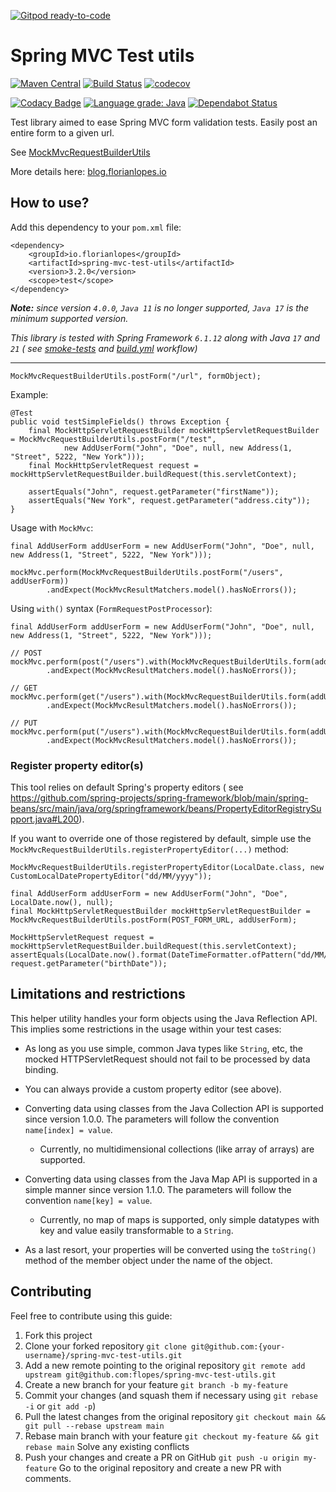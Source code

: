 [![Gitpod ready-to-code](https://img.shields.io/badge/Gitpod-ready--to--code-blue?logo=gitpod)](https://gitpod.io/#https://github.com/f-lopes/spring-mvc-test-utils)

# Spring MVC Test utils

[![Maven Central](https://maven-badges.herokuapp.com/maven-central/io.florianlopes/spring-mvc-test-utils/badge.svg)](https://search.maven.org/#artifactdetails%7Cio.florianlopes%7Cspring-mvc-test-utils%7C3.2.0%7Cjar)
[![Build Status](https://travis-ci.org/f-lopes/spring-mvc-test-utils.svg?branch=develop)](https://travis-ci.org/f-lopes/spring-mvc-test-utils)
[![codecov](https://codecov.io/gh/f-lopes/spring-mvc-test-utils/branch/main/graph/badge.svg?token=2yY70RB1tw)](https://codecov.io/gh/f-lopes/spring-mvc-test-utils)

[![Codacy Badge](https://api.codacy.com/project/badge/Grade/1e521e339dc446328b7ccc52faaa7648)](https://www.codacy.com/app/f-lopes/spring-mvc-test-utils?utm_source=github.com&utm_medium=referral&utm_content=f-lopes/spring-mvc-test-utils&utm_campaign=badger)
[![Language grade: Java](https://img.shields.io/lgtm/grade/java/g/f-lopes/spring-mvc-test-utils.svg?logo=lgtm&logoWidth=18)](https://lgtm.com/projects/g/f-lopes/spring-mvc-test-utils/context:java)
[![Dependabot Status](https://api.dependabot.com/badges/status?host=github&repo=f-lopes/spring-mvc-test-utils)](https://dependabot.com)

Test library aimed to ease Spring MVC form validation tests. Easily post an entire form to a given url.

See [MockMvcRequestBuilderUtils](src/main/java/io/florianlopes/spring/test/web/servlet/request/MockMvcRequestBuilderUtils.java)

More details here: [blog.florianlopes.io](https://blog.florianlopes.io/tool-for-spring-mockmvcrequestbuilder-forms-tests/)

## How to use?

Add this dependency to your `pom.xml` file:
```
<dependency>
    <groupId>io.florianlopes</groupId>
    <artifactId>spring-mvc-test-utils</artifactId>
    <version>3.2.0</version>
    <scope>test</scope>
</dependency>
```

_**Note:** since version `4.0.0`, `Java 11` is no longer supported, `Java 17` is the minimum supported version._

_This library is tested with Spring Framework `6.1.12` along with Java `17` and `21` (
see [smoke-tests](https://github.com/f-lopes/spring-mvc-test-utils/tree/main/smoke-tests/src/tests/java/io/florianlopes/spring/test/web/servlet/request/MockMvcRequestBuilderUtilsSmokeTests.java)
and [build.yml](https://github.com/f-lopes/spring-mvc-test-utils/blob/main/.github/workflows/build.yml#L15) workflow)_

---

```MockMvcRequestBuilderUtils.postForm("/url", formObject);```

Example:
```
@Test
public void testSimpleFields() throws Exception {
    final MockHttpServletRequestBuilder mockHttpServletRequestBuilder = MockMvcRequestBuilderUtils.postForm("/test",
            new AddUserForm("John", "Doe", null, new Address(1, "Street", 5222, "New York")));
    final MockHttpServletRequest request = mockHttpServletRequestBuilder.buildRequest(this.servletContext);

    assertEquals("John", request.getParameter("firstName"));
    assertEquals("New York", request.getParameter("address.city"));
}
```

Usage with `MockMvc`:
```
final AddUserForm addUserForm = new AddUserForm("John", "Doe", null, new Address(1, "Street", 5222, "New York")));

mockMvc.perform(MockMvcRequestBuilderUtils.postForm("/users", addUserForm))
		.andExpect(MockMvcResultMatchers.model().hasNoErrors());
```

Using `with()` syntax (`FormRequestPostProcessor`):

```
final AddUserForm addUserForm = new AddUserForm("John", "Doe", null, new Address(1, "Street", 5222, "New York")));

// POST
mockMvc.perform(post("/users").with(MockMvcRequestBuilderUtils.form(addUserForm)))
		.andExpect(MockMvcResultMatchers.model().hasNoErrors());

// GET
mockMvc.perform(get("/users").with(MockMvcRequestBuilderUtils.form(addUserForm)))
		.andExpect(MockMvcResultMatchers.model().hasNoErrors());
		
// PUT
mockMvc.perform(put("/users").with(MockMvcRequestBuilderUtils.form(addUserForm)))
		.andExpect(MockMvcResultMatchers.model().hasNoErrors());
```

### Register property editor(s)

This tool relies on default Spring's property editors (
see https://github.com/spring-projects/spring-framework/blob/main/spring-beans/src/main/java/org/springframework/beans/PropertyEditorRegistrySupport.java#L200).

If you want to override one of those registered by default, simple use the `MockMvcRequestBuilderUtils.registerPropertyEditor(...)` method:
```
MockMvcRequestBuilderUtils.registerPropertyEditor(LocalDate.class, new CustomLocalDatePropertyEditor("dd/MM/yyyy"));

final AddUserForm addUserForm = new AddUserForm("John", "Doe", LocalDate.now(), null);
final MockHttpServletRequestBuilder mockHttpServletRequestBuilder = MockMvcRequestBuilderUtils.postForm(POST_FORM_URL, addUserForm);

MockHttpServletRequest request = mockHttpServletRequestBuilder.buildRequest(this.servletContext);
assertEquals(LocalDate.now().format(DateTimeFormatter.ofPattern("dd/MM/yyyy")), request.getParameter("birthDate"));
```

## Limitations and restrictions
This helper utility handles your form objects using the Java Reflection API. This implies
some restrictions in the usage within your test cases:

* As long as you use simple, common Java types like `String`, etc, the mocked
  HTTPServletRequest should not fail to be processed by data binding.
* You can always provide a custom property editor (see above).

* Converting data using classes from the Java Collection API is supported since
  version 1.0.0. The parameters will follow the convention `name[index] = value`.
  * Currently, no multidimensional collections (like array of arrays) are supported.

* Converting data using classes from the Java Map API is supported in a simple
  manner since version 1.1.0. The parameters will follow the convention
  `name[key] = value`.
  * Currently, no map of maps is supported, only simple datatypes with key and
    value easily transformable to a `String`.

* As a last resort, your properties will be converted using the `toString()`
  method of the member object under the name of the object.

## Contributing

Feel free to contribute using this guide:

1. Fork this project
2. Clone your forked repository
    ```git clone git@github.com:{your-username}/spring-mvc-test-utils.git```
3. Add a new remote pointing to the original repository
    ```git remote add upstream git@github.com:flopes/spring-mvc-test-utils.git```
4. Create a new branch for your feature
    ```git branch -b my-feature```
5. Commit your changes (and squash them if necessary using `git rebase -i` or `git add -p`)
6. Pull the latest changes from the original repository
   ```git checkout main && git pull --rebase upstream main```
7. Rebase main branch with your feature
   ```git checkout my-feature && git rebase main```
    Solve any existing conflicts
8. Push your changes and create a PR on GitHub
    ```git push -u origin my-feature```
    Go to the original repository and create a new PR with comments.
